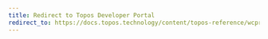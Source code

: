 ```yaml
---
title: Redirect to Topos Developer Portal
redirect_to: https://docs.topos.technology/content/topos-reference/wcprb.html
---
```

